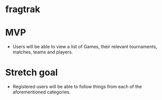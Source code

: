 # fragtrak

# MVP 
* Users will be able to view a list of Games, their relevant tournaments, matches, teams and players.

# Stretch goal
* Registered users will be able to follow things from each of the aforementioned categories.